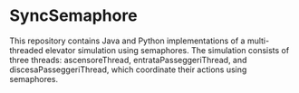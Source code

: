 # SyncSemaphore
This repository contains Java and Python implementations of a multi-threaded elevator simulation using semaphores. The simulation consists of three threads: ascensoreThread, entrataPasseggeriThread, and discesaPasseggeriThread, which coordinate their actions using semaphores.
